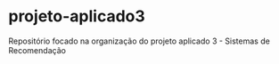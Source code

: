 # projeto-aplicado3
Repositório focado na organização do projeto aplicado 3 - Sistemas de Recomendação
